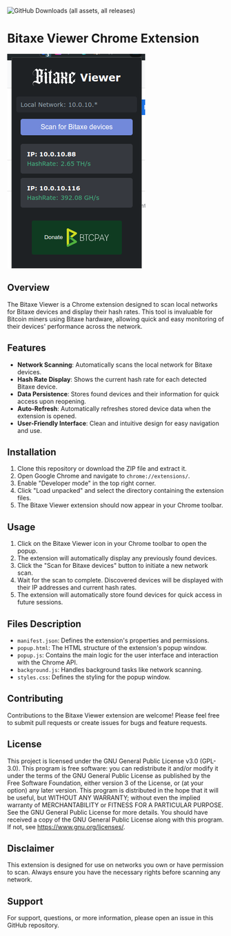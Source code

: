 ![GitHub Downloads (all assets, all releases)](https://img.shields.io/github/downloads/wantclue/bitaxe-viewer-ext/total)
# Bitaxe Viewer Chrome Extension
![BitaxeViewerExtension](/img/bitaxeviewer.png)
## Overview

The Bitaxe Viewer is a Chrome extension designed to scan local networks for Bitaxe devices and display their hash rates. This tool is invaluable for Bitcoin miners using Bitaxe hardware, allowing quick and easy monitoring of their devices' performance across the network.

## Features

- **Network Scanning**: Automatically scans the local network for Bitaxe devices.
- **Hash Rate Display**: Shows the current hash rate for each detected Bitaxe device.
- **Data Persistence**: Stores found devices and their information for quick access upon reopening.
- **Auto-Refresh**: Automatically refreshes stored device data when the extension is opened.
- **User-Friendly Interface**: Clean and intuitive design for easy navigation and use.

## Installation

1. Clone this repository or download the ZIP file and extract it.
2. Open Google Chrome and navigate to `chrome://extensions/`.
3. Enable "Developer mode" in the top right corner.
4. Click "Load unpacked" and select the directory containing the extension files.
5. The Bitaxe Viewer extension should now appear in your Chrome toolbar.

## Usage

1. Click on the Bitaxe Viewer icon in your Chrome toolbar to open the popup.
2. The extension will automatically display any previously found devices.
3. Click the "Scan for Bitaxe devices" button to initiate a new network scan.
4. Wait for the scan to complete. Discovered devices will be displayed with their IP addresses and current hash rates.
5. The extension will automatically store found devices for quick access in future sessions.

## Files Description

- `manifest.json`: Defines the extension's properties and permissions.
- `popup.html`: The HTML structure of the extension's popup window.
- `popup.js`: Contains the main logic for the user interface and interaction with the Chrome API.
- `background.js`: Handles background tasks like network scanning.
- `styles.css`: Defines the styling for the popup window.

## Contributing

Contributions to the Bitaxe Viewer extension are welcome! Please feel free to submit pull requests or create issues for bugs and feature requests.

## License

This project is licensed under the GNU General Public License v3.0 (GPL-3.0).
This program is free software: you can redistribute it and/or modify it under the terms of the GNU General Public License as published by the Free Software Foundation, either version 3 of the License, or (at your option) any later version.
This program is distributed in the hope that it will be useful, but WITHOUT ANY WARRANTY; without even the implied warranty of MERCHANTABILITY or FITNESS FOR A PARTICULAR PURPOSE. See the GNU General Public License for more details.
You should have received a copy of the GNU General Public License along with this program. If not, see https://www.gnu.org/licenses/.

## Disclaimer

This extension is designed for use on networks you own or have permission to scan. Always ensure you have the necessary rights before scanning any network.

## Support

For support, questions, or more information, please open an issue in this GitHub repository.